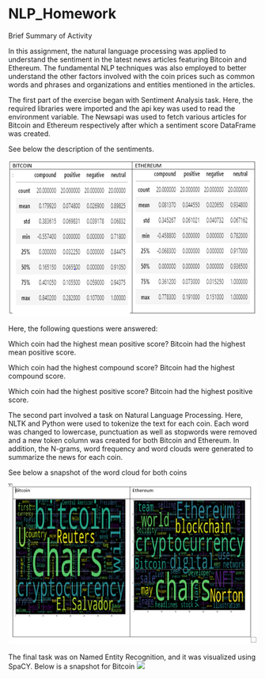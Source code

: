 # NLP_Homework

Brief Summary of Activity

In this assignment, the natural language processing was applied to understand the sentiment in the latest news articles featuring Bitcoin and Ethereum. The fundamental NLP techniques was also employed to better understand the other factors involved with the coin prices such as common words and phrases and organizations and entities mentioned in the articles.

The first part of the exercise began with Sentiment Analysis task. Here, the required libraries were imported and the api key was used to read the environment variable. The Newsapi was used to fetch various articles for Bitcoin and Ethereum respectively after which a sentiment score DataFrame was created.

See below the description of the sentiments.

![](Images/Sentiment.png)
 
Here, the following questions were answered:

Which coin had the highest mean positive score? Bitcoin had the highest mean positive score.

Which coin had the highest compound score? Bitcoin had the highest compound score.

Which coin had the highest positive score? Bitcoin had the highest positive score.

The second part involved a task on Natural Language Processing. Here, NLTK and Python were used to tokenize the text for each coin. Each word was changed to lowercase, punctuation as well as stopwords were removed and a new token column was created for both Bitcoin and Ethereum. In addition, the N-grams, word frequency and word clouds were generated to summarize the news for each coin.

See below a snapshot of the word cloud for both coins

![](Images/Wordcloud.png)
 
The final task was on Named Entity Recognition, and it was visualized using SpaCY. Below is a snapshot for Bitcoin
![](BitcoinNER.png)
 
